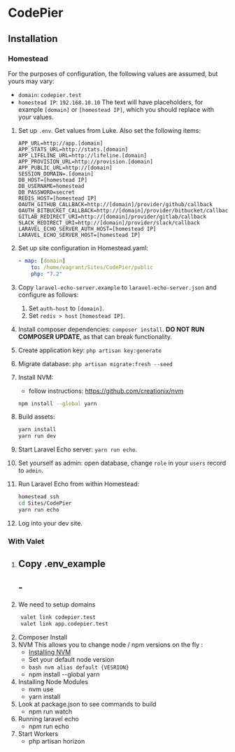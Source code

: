 # CodePier

## Installation

### Homestead

For the purposes of configuration, the following values are assumed, but yours may vary:

- `domain`: `codepier.test`
- `homestead IP`: `192.168.10.10`
  The text will have placeholders, for example `[domain]` or `[homestead IP]`, which you should replace with your values.

1. Set up `.env`. Get values from Luke. Also set the following items:

   ```env
   APP_URL=http://app.[domain]
   APP_STATS_URL=http://stats.[domain]
   APP_LIFELINE_URL=http://lifeline.[domain]
   APP_PROVISION_URL=http://provision.[domain]
   APP_PUBLIC_URL=http://[domain]
   SESSION_DOMAIN=.[domain]
   DB_HOST=[homestead IP]
   DB_USERNAME=homestead
   DB_PASSWORD=secret
   REDIS_HOST=[homestead IP]
   OAUTH_GITHUB_CALLBACK=http://[domain]/provider/github/callback
   OAUTH_BITBUCKET_CALLBACK=http://[domain]/provider/bitbucket/callback
   GITLAB_REDIRECT_URI=http://[domain]/provider/gitlab/callback
   SLACK_REDIRECT_URI=http://[domain]/provider/slack/callback
   LARAVEL_ECHO_SERVER_AUTH_HOST=[homestead IP]
   LARAVEL_ECHO_SERVER_HOST=[homestead IP]
   ```

2. Set up site configuration in Homestead.yaml:

   ```yml
   - map: [domain]
       to: /home/vagrant/Sites/CodePier/public
       php: "7.2"
   ```

3. Copy `laravel-echo-server.example` to `laravel-echo-server.json` and configure as follows:
   1. Set `auth-host` to `[domain]`.
   2. Set `redis > host` `[homestead IP]`.
4. Install composer dependencies: `composer install`. **DO NOT RUN COMPOSER UPDATE**, as that can break functionality.
5. Create application key: `php artisan key:generate`
6. Migrate database: `php artisan migrate:fresh --seed`
7. Install NVM:
   - follow instructions: https://github.com/creationix/nvm
   ```sh
   npm install --global yarn
   ```
8. Build assets:
   ```sh
   yarn install
   yarn run dev
   ```
9. Start Laravel Echo server: `yarn run echo`.
10. Set yourself as admin: open database, change `role` in your `users` record to `admin`.
11. Run Laravel Echo from within Homestead:
    ```sh
    homestead ssh
    cd Sites/CodePier
    yarn run echo
    ```
12. Log into your dev site.

### With Valet

1. ## Copy .env_example
   ## -
1. We need to setup domains

```bash
    valet link codepier.test
    valet link app.codepier.test
```

2. Composer Install
3. NVM
   This allows you to change node / npm versions on the fly :
   - [Installing NVM](https://github.com/creationix/nvm)
   - Set your default node version
   - `bash nvm alias default {VESRION}`
   - npm install --global yarn
4. Installing Node Modules
   - nvm use
   - yarn install
5. Look at package.json to see commands to build
   - npm run watch
6. Running laravel echo
   - npm run echo
7. Start Workers
   - php artisan horizon
